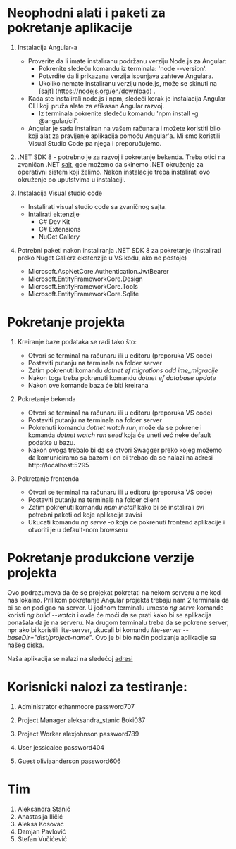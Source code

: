 # Neophodni alati i paketi za pokretanje aplikacije
1. Instalacija Angular-a
     - Proverite da li imate instaliranu podržanu verziju Node.js za Angular:
        - Pokrenite sledeću komandu iz terminala: 'node --version'.
        - Potvrdite da li prikazana verzija ispunjava zahteve Angulara.
        - Ukoliko nemate instaliranu verziju node.js, može se skinuti na [sajt] (https://nodejs.org/en/download) .
     - Kada ste instalirali node.js i npm, sledeći korak je instalacija Angular CLI koji pruža alate za efikasan Angular razvoj.
        - Iz terminala pokrenite sledeću komandu 'npm install -g @angular/cli'.
     - Angular je sada instaliran na vašem računara i možete koristiti bilo koji alat za pravljenje aplikacija pomoću Angular'a. Mi smo koristili Visual Studio Code pa njega i preporučujemo.

2. .NET SDK 8 - potrebno je za razvoj i pokretanje bekenda. Treba otici na zvaničan .NET [sajt](https://dotnet.microsoft.com/en-us/download/dotnet/8.0), gde možemo da skinemo .NET okruženje za operativni sistem koji želimo. Nakon instalacije treba instalirati ovo okruženje po uputstvima u instalaciji.
3. Instalacija Visual studio code
    - Instalirati visual studio code sa zvaničnog sajta.
    - Intalirati ektenzije
        + C# Dev Kit
        + C# Extensions
        + NuGet Gallery
4. Potrebni paketi nakon instaliranja .NET SDK 8 za pokretanje (instalirati preko Nuget Gallerz ekstenzije u VS kodu, ako ne postoje)
    - Microsoft.AspNetCore.Authentication.JwtBearer
    - Microsoft.EntityFrameworkCore.Design
    - Microsoft.EntityFrameworkCore.Tools
    - Microsoft.EntityFrameworkCore.Sqlite


# Pokretanje projekta
1. Kreiranje baze podataka se radi tako što:
    - Otvori se terminal na računaru ili u editoru (preporuka VS code)
    - Postaviti putanju na terminala na folder server
    - Zatim pokrenuti komandu *dotnet ef migrations add ime_migracije*
    - Nakon toga treba pokrenuti komandu *dotnet ef database update*
    - Nakon ove komande baza će biti kreirana

2. Pokretanje bekenda
    - Otvori se terminal na računaru ili u editoru (preporuka VS code)
    - Postaviti putanju na terminala na folder server
    - Pokrenuti komandu *dotnet watch run*, može da se pokrene i komanda *dotnet watch run seed* koja će uneti već neke default podatke u bazu.
    - Nakon ovoga trebalo bi da se otvori Swagger preko kojeg možemo da komuniciramo sa bazom i on bi trebao da se nalazi na adresi http://localhost:5295

3. Pokretanje frontenda
    - Otvori se terminal na računaru ili u editoru (preporuka VS code)
    - Postaviti putanju na terminala na folder client
    - Zatim pokrenuti komandu *npm install* kako bi se instalirali svi potrebni paketi od koje aplikacija zavisi
    - Ukucati komandu *ng serve -o* koja ce pokrenuti frontend aplikacije i otvoriti je u default-nom browseru


# Pokretanje produkcione verzije projekta
Ovo podrazumeva da će se projekat pokretati na nekom serveru a ne kod nas lokalno.
Prilikom pokretanje Angular projekta trebaju nam 2 terminala da bi se on podigao na server. U jednom terminalu umesto *ng serve* komande koristi *ng build --watch* i ovde će moći da se prati kako bi se aplikacija ponašala da je na serveru. Na drugom terminalu treba da se pokrene server, npr ako bi koristili lite-server, ukucali bi komandu *lite-server --baseDir="dist/project-name"*. Ovo je bi bio način podizanja aplikacije sa našeg diska. 

Naša aplikacija se nalazi na sledećoj [adresi](http://softeng.pmf.kg.ac.rs:10190/)

# Korisnicki nalozi za testiranje:

1. Administrator
ethanmoore
password707

2. Project Manager
aleksandra_stanic
Boki037

3. Project Worker
alexjohnson
password789

4. User
jessicalee
password404

5. Guest
oliviaanderson
password606

# Tim
1. Aleksandra Stanić
2. Anastasija Iličić
3. Aleksa Kosovac
4. Damjan Pavlović
5. Stefan Vučićević